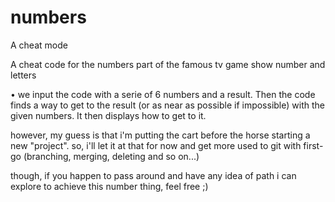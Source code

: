 # numbers
A cheat mode

A cheat code for the numbers part of the famous tv game show number and letters

• we input the code with a serie of 6 numbers and a result. Then the code finds a way to get to the result (or as near as possible if impossible) with the given numbers.
It then displays how to get to it.

however, my guess is that i'm putting the cart before the horse starting a new "project".
so, i'll let it at that for now and get more used to git with first-go (branching, merging, deleting and so on...)

though, if you happen to pass around and have any idea of path i can explore to achieve this number thing, feel free ;)
